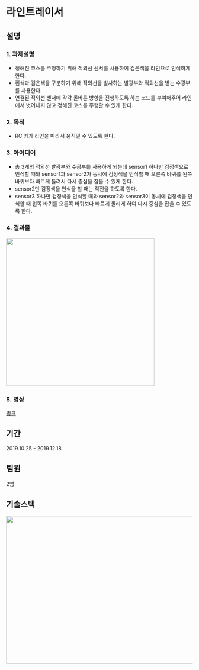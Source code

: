 # 라인트레이서

## 설명
### 1. 과제설명
- 정해진 코스를 주행하기 위해 적외선 센서를 사용하여 검은색을 라인으로 인식하게 한다.
- 흰색과 검은색을 구분하기 위해 적외선을 발사하는 발광부와 적외선을 받는 수광부를 사용한다.
- 연결된 적외선 센서에 각각 올바른 방향을 진행하도록 하는 코드를 부여해주어 라인에서 벗어나지 않고 정해진 코스를 주행할 수 있게 한다.


### 2. 목적
- RC 카가 라인을 따라서 움직일 수 있도록 한다.


### 3. 아이디어
- 총 3개의 적외선 발광부와 수광부를 사용하게 되는데 sensor1 하나만 검정색으로 인식할 때와 sensor1과 sensor2가 동시에 검정색을 인식할 때 오른쪽 바퀴를 왼쪽 바퀴보다 빠르게 돌려서 다시 중심을 잡을 수 있게 한다.
- sensor2만 검정색을 인식을 할 때는 직진을 하도록 한다.
- sensor3 하나만 검정색을 인식할 때와 sensor2와 sensor3이 동시에 검정색을 인식할 때 왼쪽 바퀴를 오른쪽 바퀴보다 빠르게 돌리게 하여 다시 중심을 잡을 수 있도록 한다.

### 4. 결과물
<img src="https://user-images.githubusercontent.com/64197543/172637184-c2f9cd5f-fe94-4e2d-ab2b-80caefb9fce6.png" width="400" height="400"/>


### 5. 영상
[링크](https://youtu.be/y5LwbG5-n3U)


## 기간
2019.10.25 - 2019.12.18

## 팀원
2명

## 기술스택
<img src="https://user-images.githubusercontent.com/64197543/172637144-49cc3288-9881-4dd6-80f6-fe3ae8c8c97f.png" width="600" height="400"/>
